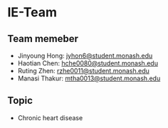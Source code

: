 # IE-Team
## Team memeber
- Jinyoung Hong: jyhon6@student.monash.edu
- Haotian Chen: hche0080@student.monash.edu
- Ruting Zhen: rzhe0011@student.monash.edu
- Manasi Thakur: mtha0013@student.monash.edu

## Topic
- Chronic heart disease
